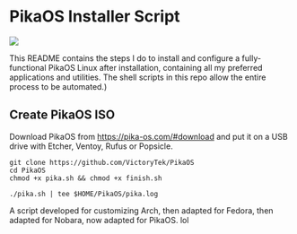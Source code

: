 # PikaOS Installer Script

<img src="https://github.com/VictoryTek/VictoryNobara/blob/main/VictoryNobara.png" />

This README contains the steps I do to install and configure a fully-functional PikaOS Linux after installation, containing all my preferred applications and utilities. The shell scripts in this repo allow the entire process to be automated.)

## Create PikaOS ISO

Download PikaOS from https://pika-os.com/#download and put it on a USB drive with Etcher, Ventoy, Rufus or Popsicle.

```
git clone https://github.com/VictoryTek/PikaOS
cd PikaOS
chmod +x pika.sh && chmod +x finish.sh

./pika.sh | tee $HOME/PikaOS/pika.log

```

A script developed for customizing Arch, then adapted for Fedora, then adapted for Nobara, now adapted for PikaOS.
lol
